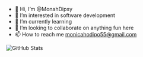 - 👋 Hi, I’m @MonahDipsy
- 👀 I’m interested in software development 
- 🌱 I’m currently learning 
- 💞️ I’m looking to collaborate on anything fun here
- 📫 How to reach me monicahodipo55@gmail.com 

<!---
MonahDipsy/MonahDipsy is a ✨ special ✨ repository because its `README.md` (this file) appears on your GitHub profile.
You can click the Preview link to take a look at your changes.
--->
![GitHub Stats](https://github-readme-stats.vercel.app/api?username=MonahDipsy&theme=dark)




